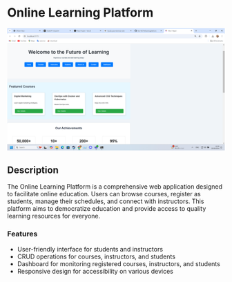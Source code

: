 # Online Learning Platform

![Screenshot 1](https://raw.githubusercontent.com/Ben18278/learningplatform/refs/heads/main/screenshot/Screenshot%20(1045).png)

## Description
The Online Learning Platform is a comprehensive web application designed to facilitate online education. Users can browse courses, register as students, manage their schedules, and connect with instructors. This platform aims to democratize education and provide access to quality learning resources for everyone.

### Features
- User-friendly interface for students and instructors
- CRUD operations for courses, instructors, and students
- Dashboard for monitoring registered courses, instructors, and students
- Responsive design for accessibility on various devices
